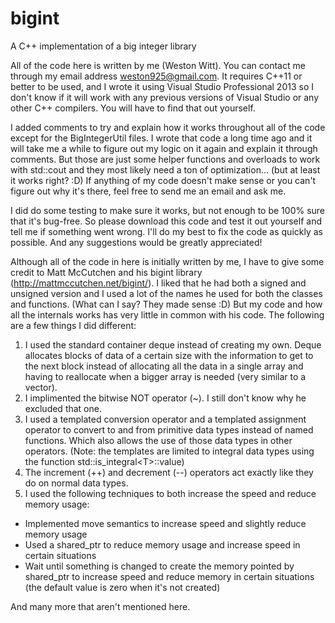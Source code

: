 bigint
======

A C++ implementation of a big integer library


All of the code here is written by me (Weston Witt). You can contact me through my email address weston925@gmail.com. It requires C++11 or better to be used, and I wrote it using Visual Studio Professional 2013 so I don't know if it will work with any previous versions of Visual Studio or any other C++ compilers. You will have to find that out yourself.

I added comments to try and explain how it works throughout all of the code except for the BigIntegerUtil files. I wrote that code a long time ago and it will take me a while to figure out my logic on it again and explain it through comments. But those are just some helper functions and overloads to work with std::cout and they most likely need a ton of optimization... (but at least it works right? :D) If anything of my code doesn't make sense or you can't figure out why it's there, feel free to send me an email and ask me.


I did do some testing to make sure it works, but not enough to be 100% sure that it's bug-free. So please download this code and test it out yourself and tell me if something went wrong. I'll do my best to fix the code as quickly as possible. And any suggestions would be greatly appreciated!


Although all of the code in here is initially written by me, I have to give some credit to Matt McCutchen and his bigint library (http://mattmccutchen.net/bigint/). I liked that he had both a signed and unsigned version and I used a lot of the names he used for both the classes and functions. (What can I say? They made sense :D) But my code and how all the internals works has very little in common with his code. The following are a few things I did different:

1. I used the standard container deque instead of creating my own. Deque allocates blocks of data of a certain size with the information to get to the next block instead of allocating all the data in a single array and having to reallocate when a bigger array is needed (very similar to a vector).
2. I implimented the bitwise NOT operator (~). I still don't know why he excluded that one.
3. I used a templated conversion operator and a templated assignment operator to convert to and from primitive data types instead of named functions. Which also allows the use of those data types in other operators. (Note: the templates are limited to integral data types using the function std::is_integral\<T\>::value)
4. The increment (++) and decrement (--) operators act exactly like they do on normal data types.
5. I used the following techniques to both increase the speed and reduce memory usage:
  * Implemented move semantics to increase speed and slightly reduce memory usage
  * Used a shared_ptr to reduce memory usage and increase speed in certain situations
  * Wait until something is changed to create the memory pointed by shared_ptr to increase speed and reduce memory in certain situations (the default value is zero when it's not created)

And many more that aren't mentioned here.
